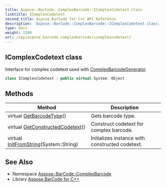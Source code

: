 ```yaml
---
title: Aspose::BarCode::ComplexBarcode::IComplexCodetext class
linktitle: IComplexCodetext
second_title: Aspose.BarCode for C++ API Reference
description: 'Aspose::BarCode::ComplexBarcode::IComplexCodetext class. Interface for complex codetext used with ComplexBarcodeGenerator in C++.'
type: docs
weight: 1100
url: /cpp/aspose.barcode.complexbarcode/icomplexcodetext/
---
```

## IComplexCodetext class


Interface for complex codetext used with [ComplexBarcodeGenerator](../complexbarcodegenerator/).

```cpp
class IComplexCodetext : public virtual System::Object
```

## Methods

| Method | Description |
| --- | --- |
| virtual [GetBarcodeType](./getbarcodetype/)() | Gets barcode type. |
| virtual [GetConstructedCodetext](./getconstructedcodetext/)() | Construct codetext for complex barcode. |
| virtual [InitFromString](./initfromstring/)(System::String) | Initializes instance with constructed codetext. |
## See Also

* Namespace [Aspose::BarCode::ComplexBarcode](../)
* Library [Aspose.BarCode for C++](../../)
